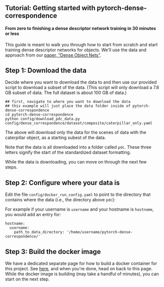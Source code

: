 ## Tutorial: Getting started with pytorch-dense-correspondence

#### From zero to finishing a dense descriptor network training in 30 minutes or less


This guide is meant to walk you through how to start from scratch and start training dense descriptor networks for objects.
We'll use the data and approach from our [paper, "Dense Object Nets"](https://arxiv.org/abs/1806.08756).


## Step 1: Download the data

Decide where you want to download the data to and then use our provided script to 
download a subset of the data.  (This script will only download a 7.8 GB subset of data.  The full dataset is about 100 GB of data.)

```
## first, navigate to where you want to download the data
## this example will just place the data folder inside of pytorch-dense-correspondence
cd pytorch-dense-correspondence
python config/download_pdc_data.py config/dense_correspondence/dataset/composite/caterpillar_only.yaml
```

The above will download only the data for the scenes of data with the caterpillar object, as a starting subest of the data.

Note that the data is all downloaded into a folder called `pdc`.  These three letters signify the start of the standardized dataset formatting.

While the data is downloading, you can move on through the next few steps.

## Step 2: Configure where your data is

Edit the file `config/docker_run_config.yaml` to point to the directory that contains where the data (i.e., the directory above `pdc`):

For example if your username is `username` and your hostname is `hostname`, you would add an entry for:

```
hostname:
  username:
    path_to_data_directory: '/home/username/pytorch-dense-correspondence/'
```

## Step 3: Build the docker image

We have a dedicated separate page for how to build a docker container for this project.  See [here](https://github.com/RobotLocomotion/pytorch-dense-correspondence/blob/master/doc/docker_build_instructions.md),
and when you're done, head on back to this page.  While the docker image is building (may take a handful of minutes), you can start on the next step.
